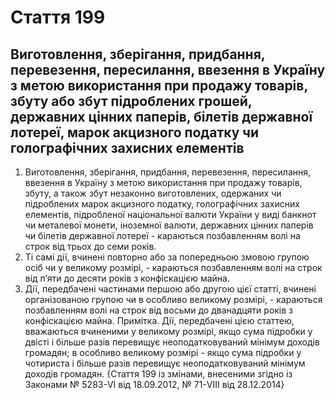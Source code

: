 Cтаття 199
====
Виготовлення, зберігання, придбання, перевезення, пересилання, ввезення в Україну з метою використання при продажу товарів, збуту або збут підроблених грошей, державних цінних паперів, білетів державної лотереї, марок акцизного податку чи голографічних захисних елементів
----
1. Виготовлення, зберігання, придбання, перевезення, пересилання, ввезення в Україну з метою використання при продажу товарів, збуту, а також збут незаконно виготовлених, одержаних чи підроблених марок акцизного податку, голографічних захисних елементів, підробленої національної валюти України у виді банкнот чи металевої монети, іноземної валюти, державних цінних паперів чи білетів державної лотереї -
караються позбавленням волі на строк від трьох до семи років.
2. Ті самі дії, вчинені повторно або за попередньою змовою групою осіб чи у великому розмірі, -
караються позбавленням волі на строк від п’яти до десяти років з конфіскацією майна.
3. Дії, передбачені частинами першою або другою цієї статті, вчинені організованою групою чи в особливо великому розмірі, -
караються позбавленням волі на строк від восьми до дванадцяти років з конфіскацією майна.
Примітка. Дії, передбачені цією статтею, вважаються вчиненими у великому розмірі, якщо сума підробки у двісті і більше разів перевищує неоподатковуваний мінімум доходів громадян; в особливо великому розмірі - якщо сума підробки у чотириста і більше разів перевищує неоподатковуваний мінімум доходів громадян.
{Стаття 199 із змінами, внесеними згідно із Законами № 5283-VI від 18.09.2012, № 71-VIII від 28.12.2014}
